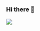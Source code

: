 ### Hi there 👋

<!--
**Traveler0014/Traveler0014** is a ✨ _special_ ✨ repository because its `README.md` (this file) appears on your GitHub profile.

Here are some ideas to get you started:

- 🔭 I’m currently working on ...
- 🌱 I’m currently learning ...
- 👯 I’m looking to collaborate on ...
- 🤔 I’m looking for help with ...
- 💬 Ask me about ...
- 📫 How to reach me: ...
- 😄 Pronouns: ...
- ⚡ Fun fact: ...
-->
<img src="https://github-readme-stats.vercel.app/api?username=traveler0014&count_private=true&show_icons=true&icon_color=CE1D2D&text_color=718096&bg_color=00000000&hide_title=false&hide_border=true" />
